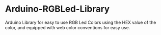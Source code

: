 # Arduino-RGBLed-Library
Arduino Library for easy to use RGB Led Colors using the HEX value of the color, and equipped with web color conventions for easy use.
